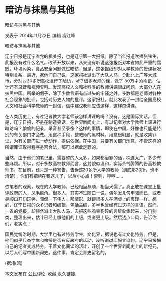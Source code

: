 # 暗访与抹黑与其他

暗访与抹黑与其他

发表于 2014年11月22日 编辑 凌江峰

暗访与抹黑与其他

辽宁日报是辽宁省党的机关报，也是辽宁第一大报纸。除了当年报道吹捧张铁生，此报没有过什么名气。改革开放以来，从来没有听说这张报纸对本省如此严重的腐败，环境污染，食品安全问题做过暗访，但是，这张报纸却对大学教师的授课状况特别关系。最近，据他们自己说，这家报社派出了大队人马，分赴北上广等大城市，分别对20多所高校进行了暗访，听了很多老师的课，做了130万字的笔记，估计还有录音和视频资料。发现高校人文和社科类的教师讲课很成问题，大部分人在抹黑中国。所举的例子，除了少数言语有点过头的牢骚之外，多数都是老师对各种社会现象的批评，包括对历史人物的批评。这家报社，就此发表了一封给全国高校人文和社会科学教师的一封信，信中建议老师应该这样，这样的讲课。

在人类历史上，有过记者教大学老师该怎样讲课的吗？没有，这是国际笑话。但是，辽宁日报，不是在制造笑话。在世界新闻史上，有过记者对大学教师上课进行暗访吗？偷偷的记录，录音甚至录像？这样的事情，即使在中国，好像也只能是特别的有关部门才会做。用这种手段，整教师的黑材料，用意很明显，就是收集罪证，为有关部门进一步动作，提供依据。在中国，只要有关部门乐意，不管这样的所谓罪证取得程序是否合法，都可以据此定罪的。

当然，由于他们的笔记里，需要整的人太多，如果都治罪的话，株连太广，多少有些麻烦。所以，对于多数高校教师而言，这封貌似温和，实际杀气腾腾的告高校教师书，在目前，还只是一种警告。告诉这20多所大学的教师（到底那20所，也不清楚），你们有把柄在我这儿了，以后小心点！否则，哼哼……

依笔者的观察，现在的大学教师，已经相当恭顺，相当犬儒了。真正敢在课堂上批评政府的人，凤毛麟角。很多人，其实不过随口一说，偶尔发几句牢骚而已，或者是顺口开句玩笑，调侃一下伟人。那情形，就跟很多人在酒桌上的表现一样。想必，辽宁日报的众多记者和编辑，包括主编，多半也曾经有过这样的言语。然而，一省的党报，却赫然派出大队人马，去把这些鸡零狗碎的言辞收集起来，分门别类，整理出来，估计已经上缴他们的上级，或者更上级。然后透点口风，告诉你们，老实点！

国民党统治时期，大学里也有过特务学生，文化界，据说也有过文化特务。但是，他们似乎只查学生和教授是否有反政府的活动，没听说过汇报言论的。辽宁日报把自己的记者变成特务，干着文化间谍的活计，开创了一个世界新闻史上的新纪元，以后人们写中国新闻史，这件事，肯定会青史留名的。

(据:张鸣)

本文发布在 公民评论. 收藏 永久链接.